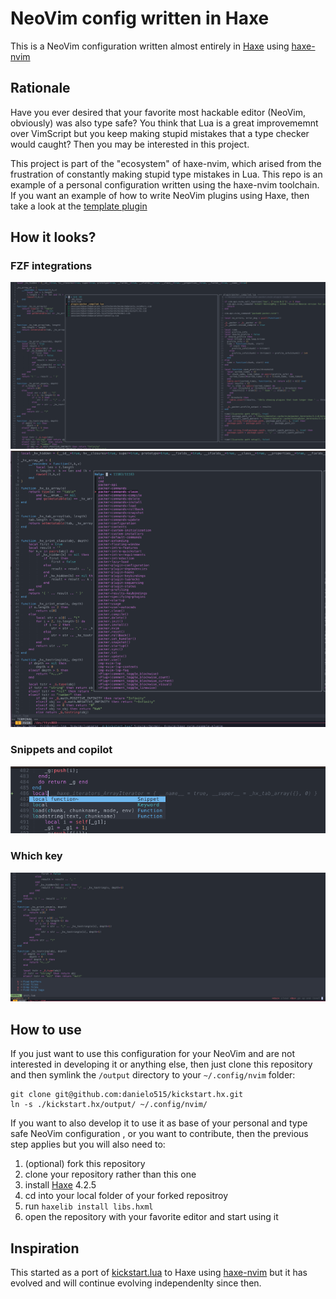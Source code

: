 # NeoVim config written in Haxe

This is a NeoVim configuration written almost entirely in [Haxe](https://haxe.org/) using [haxe-nvim](https://github.com/danielo515/haxe-nvim)

## Rationale

Have you ever desired that your favorite most hackable editor (NeoVim, obviously) was also type safe?
You think that Lua is a great improvememnt over VimScript but you keep making stupid mistakes that
a type checker would caught? Then you may be interested in this project.

This project is part of the "ecosystem" of haxe-nvim, which arised from the frustration of constantly
making stupid type mistakes in Lua. 
This repo is an example of a personal configuration written using the haxe-nvim toolchain. 
If you want an example of how to write NeoVim plugins using Haxe, then 
take a look at the [template plugin](https://github.com/danielo515/haxe-nvim-example-plugin)

## How it looks?

### FZF integrations
![fzf_files](./screenshots/fzf_files.png)
![fzf_help](./screenshots/fzf_help.png) 
### Snippets and copilot
![copilot_cmp_snippets](./screenshots/copilot_cmp_snippets.png) 
### Which key
![which-key](./screenshots/which-key.png) 

## How to use

If you just want to use this configuration for your NeoVim 
and are not interested in developing it or anything else, then just clone this repository
and then symlink the `/output` directory to your `~/.config/nvim` folder:

```
git clone git@github.com:danielo515/kickstart.hx.git
ln -s ./kickstart.hx/output/ ~/.config/nvim/
```

If you want to also develop it to use it as base of your personal and type safe NeoVim configuration
, or you want to contribute, then the previous step applies but you will also need to:

1. (optional) fork this repository
1. clone your repository rather than this one
1. install [Haxe](https://haxe.org/) 4.2.5
1. cd into your local folder of your forked repositroy
1. run `haxelib install libs.hxml`
1. open the repository with your favorite editor and start using it


## Inspiration

This started as a port of [kickstart.lua](https://github.com/nvim-lua/kickstart.nvim) to Haxe using [haxe-nvim](https://github.com/danielo515/haxe-nvim)
but it has evolved and will continue evolving independenlty since then.
